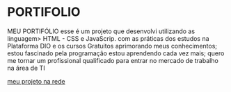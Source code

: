 # PORTIFOLIO
MEU PORTIFÓLIO
esse é um projeto que desenvolvi utilizando as linguagem> HTML - CSS e JavaScrip.
com as práticas dos estudos na Plataforma DIO e os cursos Gratuitos aprimorando meus conhecimentos;
estou fascinado pela programação estou aprendendo cada vez mais;
quero me tornar um profissional qualificado para entrar no mercado de trabalho na área de TI

[meu projeto na rede](https://renandasilvatheodoro.github.io/PORTIFOLIO/)

